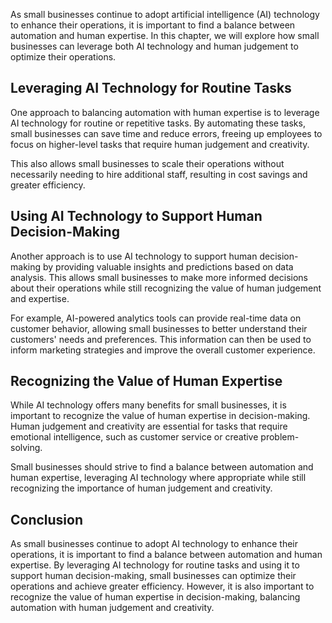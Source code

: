 
As small businesses continue to adopt artificial intelligence (AI) technology to enhance their operations, it is important to find a balance between automation and human expertise. In this chapter, we will explore how small businesses can leverage both AI technology and human judgement to optimize their operations.

Leveraging AI Technology for Routine Tasks
------------------------------------------

One approach to balancing automation with human expertise is to leverage AI technology for routine or repetitive tasks. By automating these tasks, small businesses can save time and reduce errors, freeing up employees to focus on higher-level tasks that require human judgement and creativity.

This also allows small businesses to scale their operations without necessarily needing to hire additional staff, resulting in cost savings and greater efficiency.

Using AI Technology to Support Human Decision-Making
----------------------------------------------------

Another approach is to use AI technology to support human decision-making by providing valuable insights and predictions based on data analysis. This allows small businesses to make more informed decisions about their operations while still recognizing the value of human judgement and expertise.

For example, AI-powered analytics tools can provide real-time data on customer behavior, allowing small businesses to better understand their customers' needs and preferences. This information can then be used to inform marketing strategies and improve the overall customer experience.

Recognizing the Value of Human Expertise
----------------------------------------

While AI technology offers many benefits for small businesses, it is important to recognize the value of human expertise in decision-making. Human judgement and creativity are essential for tasks that require emotional intelligence, such as customer service or creative problem-solving.

Small businesses should strive to find a balance between automation and human expertise, leveraging AI technology where appropriate while still recognizing the importance of human judgement and creativity.

Conclusion
----------

As small businesses continue to adopt AI technology to enhance their operations, it is important to find a balance between automation and human expertise. By leveraging AI technology for routine tasks and using it to support human decision-making, small businesses can optimize their operations and achieve greater efficiency. However, it is also important to recognize the value of human expertise in decision-making, balancing automation with human judgement and creativity.
